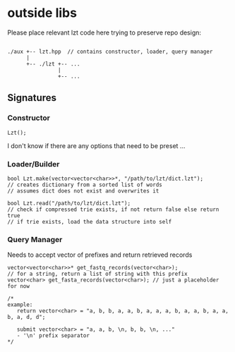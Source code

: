 # outside libs

Please place relevant lzt code here trying to preserve repo design:

```

./aux +-- lzt.hpp  // contains constructor, loader, query manager
      |
      +-- ./lzt +-- ...
                |
                +-- ...

```


## Signatures

### Constructor

```
Lzt();

```
I don't know if there are any options that need to be preset ...

### Loader/Builder

```
bool Lzt.make(vector<vector<char>>*, "/path/to/lzt/dict.lzt");
// creates dictionary from a sorted list of words
// assumes dict does not exist and overwrites it
```

```
bool Lzt.read("/path/to/lzt/dict.lzt");
// check if compressed trie exists, if not return false else return true 
// if trie exists, load the data structure into self 
```
### Query Manager

Needs to accept vector of prefixes and return retrieved records

```
vector<vector<char>>* get_fastq_records(vector<char>);
// for a string, return a list of string with this prefix
vector<char> get_fasta_records(vector<char>); // just a placeholder for now

/*
example:
   return vector<char> = "a, b, b, a, a, b, a, a, a, b, a, a, b, a, a, b, a, d, d";

   submit vector<char> = "a, a, b, \n, b, b, \n, ..."
   - '\n' prefix separator
*/

```
